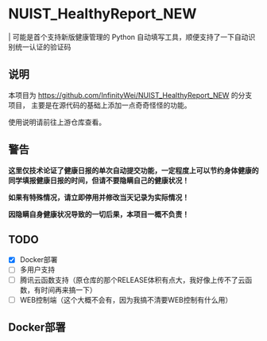 # NUIST_HealthyReport_NEW
| 可能是首个支持新版健康管理的 Python 自动填写工具，顺便支持了一下自动识别统一认证的验证码
## 说明
本项目为 https://github.com/InfinityWei/NUIST_HealthyReport_NEW 的分支项目，
主要是在源代码的基础上添加一点奇奇怪怪的功能。

使用说明请前往上游仓库查看。


## 警告
**这里仅技术论证了健康日报的单次自动提交功能，一定程度上可以节约身体健康的同学填报健康日报的时间，但请不要隐瞒自己的健康状况！**

**如果有特殊情况，请立即停用并修改当天记录为实际情况！**

**因隐瞒自身健康状况导致的一切后果，本项目一概不负责！**

## TODO
- [x] Docker部署
- [ ] 多用户支持
- [ ] 腾讯云函数支持（原仓库的那个RELEASE体积有点大，我好像上传不了云函数，有时间再来搞一下）
- [ ] WEB控制端（这个大概不会有，因为我搞不清要WEB控制有什么用）
## Docker部署
